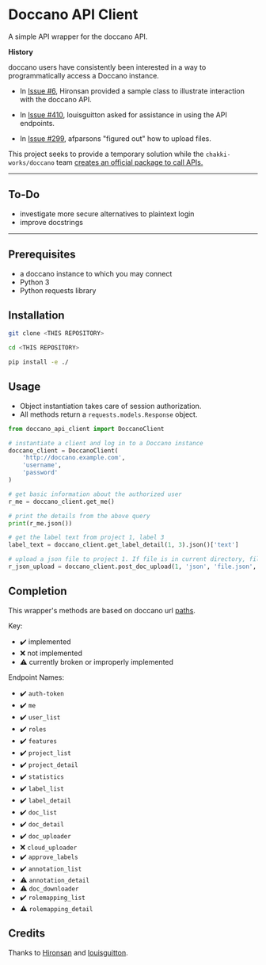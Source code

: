# Doccano API Client

A simple API wrapper for the doccano API.

**History**

doccano users have consistently been interested in a way to programmatically access a Doccano instance.

- In [Issue #6](https://github.com/chakki-works/doccano/issues/6#issuecomment-489924577), Hironsan provided a sample class to illustrate interaction with the doccano API. 

- In [Issue #410](https://github.com/chakki-works/doccano/issues/410), louisguitton asked for assistance in using the API endpoints.

- In [Issue #299](https://github.com/chakki-works/doccano/issues/299#issuecomment-555692983), afparsons "figured out" how to upload files.

This project seeks to provide a temporary solution while the `chakki-works/doccano` team [creates an official package to call APIs.](https://github.com/chakki-works/doccano/issues/299#issuecomment-557037552)

---

## To-Do

- investigate more secure alternatives to plaintext login
- improve docstrings
  
---

## Prerequisites
- a doccano instance to which you may connect
- Python 3
- Python requests library

## Installation

```bash
git clone <THIS REPOSITORY>

cd <THIS REPOSITORY>

pip install -e ./
```

## Usage

- Object instantiation takes care of session authorization.
- All methods return a `requests.models.Response` object.

```python
from doccano_api_client import DoccanoClient

# instantiate a client and log in to a Doccano instance
doccano_client = DoccanoClient(
    'http://doccano.example.com',
    'username',
    'password'
)

# get basic information about the authorized user
r_me = doccano_client.get_me()

# print the details from the above query
print(r_me.json())

# get the label text from project 1, label 3
label_text = doccano_client.get_label_detail(1, 3).json()['text']

# upload a json file to project 1. If file is in current directory, file_path is omittable
r_json_upload = doccano_client.post_doc_upload(1, 'json', 'file.json', '/path/to/file/without/filename/')
```

## Completion

This wrapper's methods are based on doccano url [paths](https://github.com/chakki-works/doccano/blob/master/app/api/urls.py).

Key:

- ✔️ implemented
- ❌ not implemented
- ⚠️ currently broken or improperly implemented

Endpoint Names:

- ✔️ `auth-token`
- ✔️ `me`
- ✔️ `user_list`
- ✔️ `roles`
- ✔️ `features`
- ✔️ `project_list`
- ✔️ `project_detail`
- ✔️ `statistics`
- ✔️ `label_list`
- ✔️ `label_detail`
- ✔️ `doc_list`
- ✔️ `doc_detail`
- ✔️ `doc_uploader`
- ❌ `cloud_uploader`
- ✔️ `approve_labels`
- ✔️ `annotation_list`
- ⚠️ `annotation_detail`
- ⚠️ `doc_downloader`
- ✔️ `rolemapping_list`
- ⚠️ `rolemapping_detail`

## Credits

Thanks to [Hironsan](https://github.com/Hironsan) and [louisguitton](https://github.com/louisguitton).